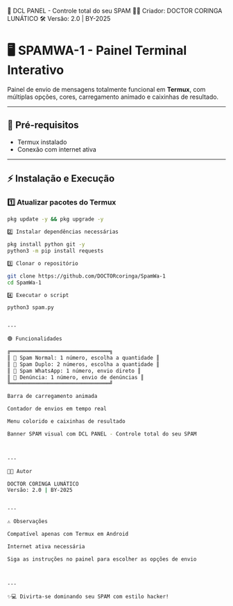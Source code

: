
🚀 DCL PANEL - Controle total do seu SPAM
      👨‍💻 Criador: DOCTOR CORINGA LUNÁTICO
      🛠️ Versão: 2.0 | BY-2025

# 🖥️ SPAMWA-1 - Painel Terminal Interativo

Painel de envio de mensagens totalmente funcional em **Termux**, com múltiplas opções, cores, carregamento animado e caixinhas de resultado.

---

## 🔹 Pré-requisitos

- Termux instalado  
- Conexão com internet ativa

---

## ⚡ Instalação e Execução

### 1️⃣ Atualizar pacotes do Termux
```bash
pkg update -y && pkg upgrade -y

2️⃣ Instalar dependências necessárias

pkg install python git -y
python3 -m pip install requests

3️⃣ Clonar o repositório

git clone https://github.com/DOCTORcoringa/SpamWa-1
cd SpamWa-1

4️⃣ Executar o script

python3 spam.py


---

🟢 Funcionalidades

╔════════════════════════════════╗
║ 🎯 Spam Normal: 1 número, escolha a quantidade ║
║ 🎯 Spam Duplo: 2 números, escolha a quantidade ║
║ 📱 Spam WhatsApp: 1 número, envio direto ║
║ 🚨 Denúncia: 1 número, envio de denúncias ║
╚════════════════════════════════╝

Barra de carregamento animada

Contador de envios em tempo real

Menu colorido e caixinhas de resultado

Banner SPAM visual com DCL PANEL - Controle total do seu SPAM



---

👨‍💻 Autor

DOCTOR CORINGA LUNÁTICO
Versão: 2.0 | BY-2025


---

⚠️ Observações

Compatível apenas com Termux em Android

Internet ativa necessária

Siga as instruções no painel para escolher as opções de envio



---

✨💻 Divirta-se dominando seu SPAM com estilo hacker!
